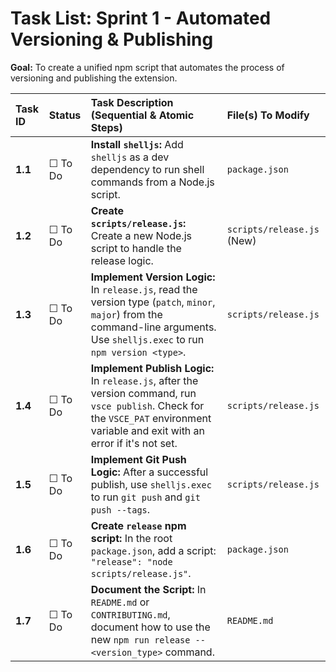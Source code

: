 # Task List: Sprint 1 - Automated Versioning & Publishing

**Goal:** To create a unified npm script that automates the process of versioning and publishing the extension.

| Task ID | Status | Task Description (Sequential & Atomic Steps) | File(s) To Modify |
| :--- | :--- | :--- | :--- |
| **1.1** | ☐ To Do | **Install `shelljs`:** Add `shelljs` as a dev dependency to run shell commands from a Node.js script. | `package.json` |
| **1.2** | ☐ To Do | **Create `scripts/release.js`:** Create a new Node.js script to handle the release logic. | `scripts/release.js` (New) |
| **1.3** | ☐ To Do | **Implement Version Logic:** In `release.js`, read the version type (`patch`, `minor`, `major`) from the command-line arguments. Use `shelljs.exec` to run `npm version <type>`. | `scripts/release.js` |
| **1.4** | ☐ To Do | **Implement Publish Logic:** In `release.js`, after the version command, run `vsce publish`. Check for the `VSCE_PAT` environment variable and exit with an error if it's not set. | `scripts/release.js` |
| **1.5** | ☐ To Do | **Implement Git Push Logic:** After a successful publish, use `shelljs.exec` to run `git push` and `git push --tags`. | `scripts/release.js` |
| **1.6** | ☐ To Do | **Create `release` npm script:** In the root `package.json`, add a script: `"release": "node scripts/release.js"`. | `package.json` |
| **1.7** | ☐ To Do | **Document the Script:** In `README.md` or `CONTRIBUTING.md`, document how to use the new `npm run release -- <version_type>` command. | `README.md` |
